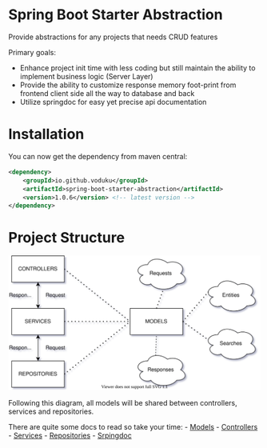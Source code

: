 # Spring Boot Starter Abstraction

Provide abstractions for any projects that needs CRUD features

Primary goals:

- Enhance project init time with less coding but still maintain the ability to implement business logic (Server Layer)
- Provide the ability to customize response memory foot-print from frontend client side all the way to database and back
- Utilize springdoc for easy yet precise api documentation

# Installation

You can now get the dependency from maven central:

```xml
<dependency>
    <groupId>io.github.voduku</groupId>
    <artifactId>spring-boot-starter-abstraction</artifactId>
    <version>1.0.6</version> <!-- latest version -->
</dependency>
```

# Project Structure

![Project Structure](./assets/project-structure.svg)

Following this diagram, all models will be shared between controllers, services and repositories.

There are quite some docs to read so take your time:
    - [Models](./src/main/java/io/github/voduku/model/README.md)
    - [Controllers](./src/main/java/io/github/voduku/controller/README.md)
    - [Services](./src/main/java/io/github/voduku/service/README.md)
    - [Repositories](./src/main/java/io/github/voduku/repository/README.md)
    - [Srpingdoc](./src/main/java/io/github/voduku/springdoc/README.md)
